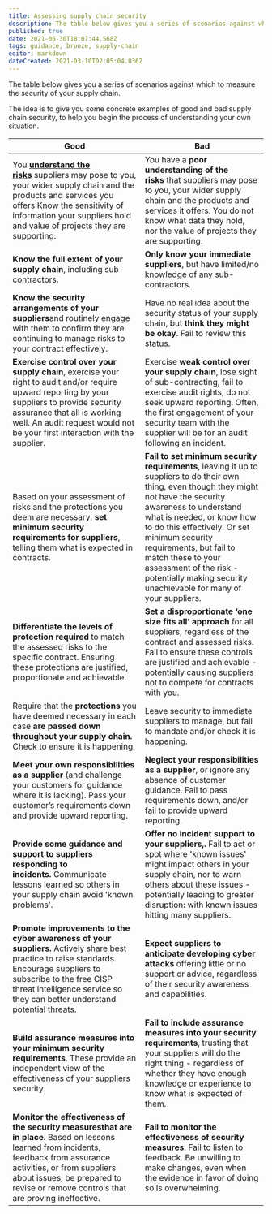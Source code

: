 ```yaml
---
title: Assessing supply chain security
description: The table below gives you a series of scenarios against which to measure the security of your supply chain.
published: true
date: 2021-06-30T18:07:44.568Z
tags: guidance, bronze, supply-chain
editor: markdown
dateCreated: 2021-03-10T02:05:04.036Z
---
```


The table below gives you a series of scenarios against which to measure the security of your supply chain. 

The idea is to give you some concrete examples of good and bad supply chain security, to help you begin the process of understanding your own situation.

| **Good** | **Bad** |
| --- | --- |
| You [**understand the risks**](/collection/supply-chain-security?curPage=/collection/supply-chain-security/principles-supply-chain-security/understand-the-risks) suppliers may pose to you, your wider supply chain and the products and services you offers Know the sensitivity of information your suppliers hold and value of projects they are supporting. | You have a **poor understanding of the risks** that suppliers may pose to you, your wider supply chain and the products and services it offers. You do not know what data they hold, nor the value of projects they are supporting. |
| **Know the full extent of your supply chain**, including sub-contractors. | **Only know your immediate suppliers**, but have limited/no knowledge of any sub-contractors. |
| **Know the security arrangements of your suppliers**and routinely engage with them to confirm they are continuing to manage risks to your contract effectively. | Have no real idea about the security status of your supply chain, but **think they might be okay**. Fail to review this status. |
| **Exercise control over your supply chain**, exercise your right to audit and/or require upward reporting by your suppliers to provide security assurance that all is working well. An audit request would not be your first interaction with the supplier. | Exercise **weak control over your supply chain**, lose sight of sub-contracting, fail to exercise audit rights, do not seek upward reporting. Often, the first engagement of your security team with the supplier will be for an audit following an incident. |
| Based on your assessment of risks and the protections you deem are necessary, **set minimum security requirements for suppliers**, telling them what is expected in contracts. | **Fail to set minimum security requirements**, leaving it up to suppliers to do their own thing, even though they might not have the security awareness to understand what is needed, or know how to do this effectively. Or set minimum security requirements, but fail to match these to your assessment of the risk - potentially making security unachievable for many of your suppliers. |
| **Differentiate the levels of protection required** to match the assessed risks to the specific contract. Ensuring these protections are justified, proportionate and achievable. | **Set a disproportionate ‘one size fits all’ approach** for all suppliers, regardless of the contract and assessed risks. Fail to ensure these controls are justified and achievable - potentially causing suppliers not to compete for contracts with you. |
| Require that the **protections** you have deemed necessary in each case **are passed down throughout your supply chain.** Check to ensure it is happening. | Leave security to immediate suppliers to manage, but fail to mandate and/or check it is happening. |
| **Meet your own responsibilities as a supplier** (and challenge your customers for guidance where it is lacking). Pass your customer’s requirements down and provide upward reporting. | **Neglect your responsibilities as a supplier**, or ignore any absence of customer guidance. Fail to pass requirements down, and/or fail to provide upward reporting. |
| **Provide some guidance and support to suppliers responding to incidents.** Communicate lessons learned so others in your supply chain avoid 'known problems'. | **Offer no incident support to your suppliers,.** Fail to act or spot where 'known issues' might impact others in your supply chain, nor to warn others about these issues - potentially leading to greater disruption: with known issues hitting many suppliers. |
| **Promote improvements to the cyber awareness of your suppliers.** Actively share best practice to raise standards. Encourage suppliers to subscribe to the free CISP threat intelligence service so they can better understand potential threats. | **Expect suppliers to anticipate developing cyber attacks** offering little or no support or advice, regardless of their security awareness and capabilities. |
| **Build assurance measures into your minimum security requirements**. These provide an independent view of the effectiveness of your suppliers security. | **Fail to include assurance measures into your security requirements**, trusting that your suppliers will do the right thing - regardless of whether they have enough knowledge or experience to know what is expected of them. |
| **Monitor the effectiveness of the security measuresthat are in place.** Based on lessons learned from incidents, feedback from assurance activities, or from suppliers about issues, be prepared to revise or remove controls that are proving ineffective. | **Fail to monitor the effectiveness of security measures**. Fail to listen to feedback. Be unwilling to make changes, even when the evidence in favor of doing so is overwhelming. |